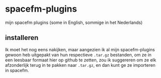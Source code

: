 # spacefm-plugins
mijn spacefm plugins (some in English, sommige in het Nederlands)
## installeren
Ik moet het nog eens nakijken, maar aangezien ik al mijn spacefm-plugins gewoon heb uitgepakt van hun respectieve `.tar.gz` bestanden, om ze in een leesbaar formaat hier op github te zetten, zou ik suggereren om ze elk afzonderlijk terug in te pakken naar `.tar.gz`, en dan kunt ge ze importeren in spacefm.
